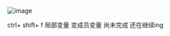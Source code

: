  ![image](https://github.com/CodingForAndroid/AppCartoon/blob/master/screenshots/adfvvvvvvvvvvvvvvvvvv.gif)

ctrl+ shift+ f  局部变量 变成员变量
尚未完成 还在继续ing
